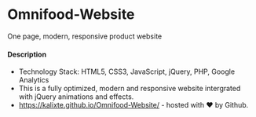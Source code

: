 # Omnifood-Website
One page, modern, responsive product website

#### Description

* Technology Stack: HTML5, CSS3, JavaScript, jQuery, PHP, Google Analytics
* This is a fully optimized, modern and responsive website intergrated with jQuery animations and effects.
* https://kalixte.github.io/Omnifood-Website/ - hosted with ♥ by Github.
